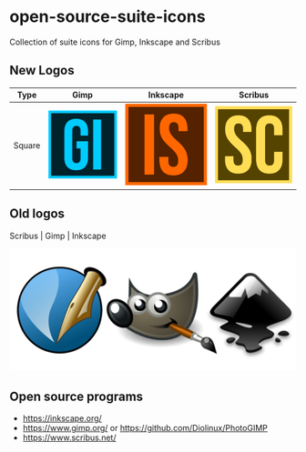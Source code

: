 # open-source-suite-icons

Collection of suite icons for Gimp, Inkscape and Scribus

## New Logos

| Type   | Gimp                                     | Inkscape                                     | Scribus                                     |
| ------ | ---------------------------------------- | -------------------------------------------- | ------------------------------------------- |
| Square | ![](design/export/icons_gimp_square.png) | ![](design/export/icons_inkscape_square.png) | ![](design/export/icons_scribus_square.png) |

## Old logos

<!--
| Gimp                       | Inkscape                      | Scribus                      |
| -------------------------- | ----------------------------- | ---------------------------- |
| ![](images/logo/gimp.webp) | ![](images/logo/inkscape.png) | ![](images/logo/scribus.png) |
-->

Scribus | Gimp | Inkscape

![](images/logo/taylorjay.hotglue.png)

## Open source programs

- https://inkscape.org/
- https://www.gimp.org/ or https://github.com/Diolinux/PhotoGIMP
- https://www.scribus.net/
